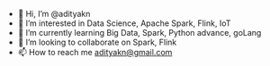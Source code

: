 - 👋 Hi, I’m @adityakn
- 👀 I’m interested in Data Science, Apache Spark, Flink, IoT
- 🌱 I’m currently learning Big Data, Spark, Python advance, goLang
- 💞️ I’m looking to collaborate on Spark, Flink
- 📫 How to reach me adityakn@gmail.com

<!---
adityakn/adityakn is a ✨ special ✨ repository because its `README.md` (this file) appears on your GitHub profile.
You can click the Preview link to take a look at your changes.
--->
